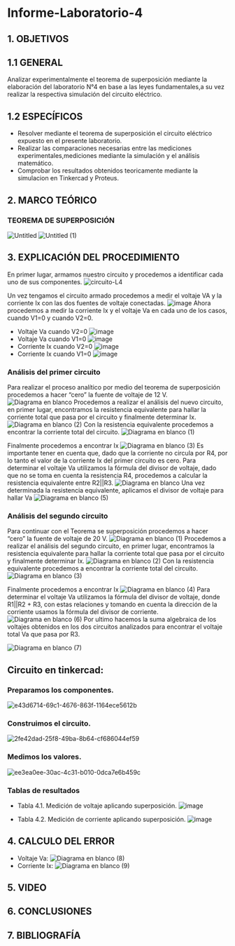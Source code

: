 # Informe-Laboratorio-4
## 1. OBJETIVOS
  ## 1.1 GENERAL
  Analizar experimentalmente el teorema de superposición mediante la elaboración del laboratorio N°4 en base a las leyes fundamentales,a su vez realizar la respectiva simulación del circuito eléctrico.
  
  ## 1.2 ESPECÍFICOS  
  * Resolver mediante el teorema de superposición el circuito eléctrico expuesto en el presente laboratorio.
  * Realizar las comparaciones necesarias entre las mediciones experimentales,mediciones mediante la simulación y el análisis matemático.
  * Comprobar los resultados obtenidos teoricamente mediante la simulacion en Tinkercad y Proteus.
## 2. MARCO TEÓRICO
### TEOREMA DE SUPERPOSICIÓN
![Untitled](https://user-images.githubusercontent.com/93666408/147167988-d2bb93ef-87e1-4efc-a01f-41721b6cb63d.jpg)
![Untitled (1)](https://user-images.githubusercontent.com/93666408/147170971-54e377f0-3e4f-430d-bff4-7996b0665da2.jpg)

## 3. EXPLICACIÓN DEL PROCEDIMIENTO
En primer lugar, armamos nuestro circuito y procedemos a identificar cada uno de sus componentes.
![circuito-L4](https://user-images.githubusercontent.com/93681159/147176618-91ba0c32-9177-4b47-8acd-1895cbf70e15.jpeg)

Un vez tengamos el circuito armado procedemos a medir el voltaje VA y la corriente Ix con las dos fuentes de voltaje conectadas. 
![image](https://user-images.githubusercontent.com/93681159/147130054-78681cb2-a315-449f-b1b2-9a9e79cb6eac.png)
Ahora procedemos a medir la corriente Ix y el voltaje Va en cada uno de los casos, cuando V1=0 y cuando V2=0.
* Voltaje Va cuando V2=0
![image](https://user-images.githubusercontent.com/93681159/147185274-0a6bdb80-9ca3-417d-875c-758ecda2f8ca.png)
* Voltaje Va cuando V1=0
![image](https://user-images.githubusercontent.com/93681159/147186307-93a63297-effb-4c64-a14d-24cbeed524b3.png)
* Corriente Ix cuando V2=0
![image](https://user-images.githubusercontent.com/93681159/147186459-fd37ff3c-c0e8-4a73-a265-9e8fadd532e0.png)
* Corriente Ix cuando V1=0
![image](https://user-images.githubusercontent.com/93681159/147186538-375fcaf5-c42b-4945-87a5-8ee43eafccff.png)
### Análisis del primer circuito
Para realizar el proceso analítico por medio del teorema de superposición procedemos a hacer “cero” la fuente de voltaje de 12 V.
![Diagrama en blanco](https://user-images.githubusercontent.com/93681159/147137068-11737dc1-47aa-42fb-abac-af5a7636b50f.jpeg)
Procedemos a realizar el análisis del nuevo circuito, en primer lugar, encontramos la resistencia equivalente para hallar la corriente total que pasa por el circuito y finalmente determinar Ix.
![Diagrama en blanco (2)](https://user-images.githubusercontent.com/93681159/147136183-1202071e-a53c-4c17-8fe5-b9b8da08159e.jpeg)
Con la resistencia equivalente procedemos a encontrar la corriente total del circuito. 
![Diagrama en blanco (1)](https://user-images.githubusercontent.com/93681159/147136042-ef4f5f70-55f2-4c98-bc5b-b6a2c02eb045.jpeg)

Finalmente procedemos a encontrar Ix
![Diagrama en blanco (3)](https://user-images.githubusercontent.com/93681159/147136752-2d404ba0-cd1a-4d0a-95e7-9b67d591e99e.jpeg)
Es importante tener en cuenta que, dado que la corriente no circula por R4, por lo tanto el valor de la corriente Ix del primer circuito es cero.
Para determinar el voltaje Va utilizamos la fórmula del divisor de voltaje, dado que no se toma en cuenta la resistencia R4, procedemos a calcular la resistencia equivalente entre R2||R3.
![Diagrama en blanco](https://user-images.githubusercontent.com/93681159/147176677-399afb6b-ffc1-470e-9d5b-13b3f3815f84.jpeg)
Una vez determinada la resistencia equivalente, aplicamos el divisor de voltaje para hallar Va
![Diagrama en blanco (5)](https://user-images.githubusercontent.com/93681159/147178036-29d71d89-9183-4c95-9a2c-01b833855b5a.jpeg)
### Análisis del segundo circuito
Para continuar con el Teorema se superposición procedemos a hacer “cero” la fuente de voltaje de 20 V.
![Diagrama en blanco (1)](https://user-images.githubusercontent.com/93681159/147137603-51b4ec8b-efc9-4fda-92ab-40ce458f4e21.jpeg)
Procedemos a realizar el análisis del segundo circuito, en primer lugar, encontramos la resistencia equivalente para hallar la corriente total que pasa por el circuito y finalmente determinar Ix.
![Diagrama en blanco (2)](https://user-images.githubusercontent.com/93681159/147138447-a4e0617d-2de5-41bc-8da9-aa6b7b91ff29.jpeg)
Con la resistencia equivalente procedemos a encontrar la corriente total del circuito.
![Diagrama en blanco (3)](https://user-images.githubusercontent.com/93681159/147138862-fb5c2c3b-d6bf-4f9b-9442-0605222ca952.jpeg)

Finalmente procedemos a encontrar Ix
![Diagrama en blanco (4)](https://user-images.githubusercontent.com/93681159/147139919-76537ef7-1720-41a9-b640-8502e70df87b.jpeg)
Para determinar el voltaje Va utilizamos la fórmula del divisor de voltaje, donde R1||R2 + R3, con estas relaciones y tomando en cuenta la dirección de la corriente usamos la fórmula del divisor de corriente.
![Diagrama en blanco (6)](https://user-images.githubusercontent.com/93681159/147178599-56b1ed70-e642-4d17-99e3-3f0256e2955c.jpeg)
Por ultimo hacemos la suma algebraica de los voltajes obtenidos en los dos circuitos analizados para encontrar el voltaje total Va que pasa por R3.

![Diagrama en blanco (7)](https://user-images.githubusercontent.com/93681159/147179138-e6978bf5-70b2-434a-8674-c4642dd91a8b.jpeg)
## Circuito en tinkercad:
### Preparamos los componentes.
![e43d6714-69c1-4676-863f-1164ece5612b](https://user-images.githubusercontent.com/93893919/147180848-0f921fac-5ae3-4328-924a-e19b76a8ad3e.jpg)
### Construimos el circuito.
![2fe42dad-25f8-49ba-8b64-cf686044ef59](https://user-images.githubusercontent.com/93893919/147180885-b617223b-8ced-45e4-ad91-9f659941c0c0.jpg)
### Medimos los valores.
![ee3ea0ee-30ac-4c31-b010-0dca7e6b459c](https://user-images.githubusercontent.com/93893919/147180938-6f54365a-28f2-45ee-a714-4f0dbfa9bef8.jpg)
### Tablas de resultados
* Tabla 4.1. Medición de voltaje aplicando superposición.
![image](https://user-images.githubusercontent.com/93681159/147183948-20d15ab3-6534-4692-8962-fdb237f034e1.png)

* Tabla 4.2. Medición de corriente aplicando superposición.
![image](https://user-images.githubusercontent.com/93681159/147184025-c17f7629-43c7-443f-8b75-de94a73c37fe.png)

## 4. CALCULO DEL ERROR
* Voltaje Va:
![Diagrama en blanco (8)](https://user-images.githubusercontent.com/93681159/147181534-a93d9822-19ee-4063-b3e3-26e342882a88.jpeg)
* Corriente Ix:
![Diagrama en blanco (9)](https://user-images.githubusercontent.com/93681159/147181690-19b9efd2-32c1-486f-9e1c-fde74a228fac.jpeg)
## 5. VIDEO
## 6. CONCLUSIONES
## 7. BIBLIOGRAFÍA 
